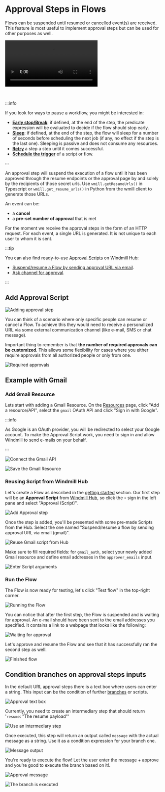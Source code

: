 # Approval Steps in Flows

Flows can be suspended until resumed or cancelled event(s) are received. This
feature is most useful to implement approval steps but can be used for other
purposes as well.

<video
    className="border-2 rounded-xl object-cover w-full h-full"
    autoPlay
    loop
    controls
    id="main-video"
    src="/videos/flow-approval.mp4"
/>

<br/>

:::info

If you look for ways to pause a workflow, you might be interested in:
- **[Early stop/Break](./1_flow_editor.md#early-stopbreak)**: if defined, at the end of the step, the predicate expression will be evaluated to decide if the flow should stop early.
- **[Sleep](./15_sleep.md)**: if defined, at the end of the step, the flow will sleep for a number of seconds before scheduling the next job (if any, no effect if the step is the last one). Sleeping is passive and does not consume any resources.
- **[Retry](./14_retries.md)** a step a step until it comes successful.
- **[Schedule the trigger](../core_concepts/1_scheduling/index.md)** of a script or flow.

:::

An approval step will suspend the execution of a flow until it has been approved
through the resume endpoints or the approval page by and solely by the recipients of
those secret urls. Use `wmill.getResumeUrls()` in Typescript or
`wmill.get_resume_urls()` in Python from the wmill client to generate those URLs.

An event can be:
- a **cancel**
- a **pre-set number of approval** that is met

For the moment we receive the approval steps in the form of an HTTP request. For each event, a single URL is generated. It is not unique to each user to whom it is sent.

:::tip

You can also find ready-to-use [Approval Scripts](https://hub.windmill.dev/approvals)
on Windmill Hub:
- [Suspend/resume a Flow by sending approval URL via email](https://hub.windmill.dev/scripts/gmail/1397/suspend%2Fresume-a-flow-by-sending-approval-url-via-email-gmail).
- [Ask channel for approval](https://hub.windmill.dev/scripts/slack/1503/ask-channel-for-approval-slack).

:::


## Add Approval Script

![Adding approval step](../assets/flows/approval-step.png)

You can think of a scenario where only specific people can resume or cancel a
Flow. To achieve this they would need to receive a personalized URL via some
external communication channel (like e-mail, SMS or chat message).

Important thing to remember is that **the number of required approvals can be
customized**. This allows some flexibility for cases where you either require
approvals from all authorized people or only from one.

![Required approvals](../assets/flows/flow-number-of-approvals.png)

## Example with Gmail

### Add Gmail Resource

Lets start with adding a Gmail Resource. On the
[Resources](../core_concepts/3_resources_and_types/index.md) page, click "Add a
resource/API", select the `gmail` OAuth API and click "Sign in with Google".

:::info

As Google is an OAuth provider, you will be redirected to select your Google
account. To make the Approval Script work, you need to sign in and allow
Windmill to send e-mails on your behalf.

:::

![Connect the Gmail API](../assets/flows/connect-api.png)

![Save the Gmail Resource](../assets/flows/save-resource.png)

### Reusing Script from Windmill Hub

Let's create a Flow as described in the
[getting started](../getting_started/6_flows_quickstart/index.md) section.
Our first step will be an **Approval Script** from
[Windmill Hub](https://hub.windmill.dev), so click the `+` sign in the left pane
and select "Approval (Script)".

![Add Approval step](../assets/flows/approval-step.png)

Once the step is added, you'll be presented with some pre-made Scripts from the
Hub. Select the one named "Suspend/resume a flow by sending approval URL via
email (gmail)".

![Reuse Gmail script from Hub](../assets/flows/gmail-hub-script.png)

Make sure to fill required fields: for `gmail_auth`, select your newly added
Gmail resource and define email addresses in the `approver_emails` input.

![Enter Script arguments](../assets/flows/script-arguments.png)

### Run the Flow

The Flow is now ready for testing, let's click "Test flow" in the top-right
corner.

![Running the Flow](../assets/flows/running.png)

You can notice that after the first step, the Flow is suspended and is waiting
for approval. An e-mail should have been sent to the email addresses you
specified. It contains a link to a webpage that looks like the following:

![Waiting for approval](../assets/flows/approval.png)

Let's approve and resume the Flow and see that it has successfully ran the
second step as well.

![Finished flow](../assets/flows/finished-flow.png)

## Condition branches on approval steps inputs

In the default URL approval steps there is a text box where users can enter a string. This input can be the condition of further [branches](./13_flow_branches.md) or scripts.

![Approval text box](../assets/flows/approval-textbox.png)

Currently, you need to create an intermediary step that should return '`resume`: "The resume payload"'

![Use an intermediary step](../assets/flows/intermediary-step.png)

Once executed, this step will return an output called `message` with the actual message as a string. Use it as a condition expression for your branch one.

![Message output](../assets/flows/message-condition.png)

You're ready to execute the flow! Let the user enter the message + approve and you're good to execute the branch based on it!.

![Approval message](../assets/flows/approval-message.png)

![The branch is executed](../assets/flows/branch-executed.png)
